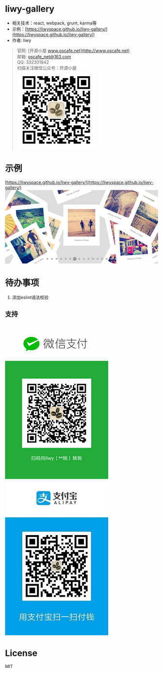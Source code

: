 # liwy-gallery 
* 相关技术：react, webpack, grunt, karma等
* 示例：[https://liwyspace.github.io/liwy-gallery/](https://liwyspace.github.io/liwy-gallery/)
* 作者: liwy

> 官网: [开源小屋 www.oscafe.net](http://www.oscafe.net)  
> 邮箱: oscafe_net@163.com  
> QQ: 332301842  
> 扫描关注微信公众号：开源小屋  
> ![开源小屋www.oscafe.net 公众平台二维码](./oscafe_qrcode.jpg)  

# 示例
[https://liwyspace.github.io/liwy-gallery/](https://liwyspace.github.io/liwy-gallery/)
![liwy-gallery Demo](./demo.png)

# 待办事项
1. 添加eslint语法校验

## 支持
![微信付款码](./weixin_fkcode.jpg)
![支付宝付款码](./zhifubao_fkcode.jpg)

# License
MIT
